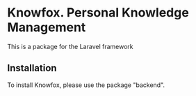 # Knowfox. Personal Knowledge Management

This is a package for the Laravel framework

## Installation

To install Knowfox, please use the package "backend".

